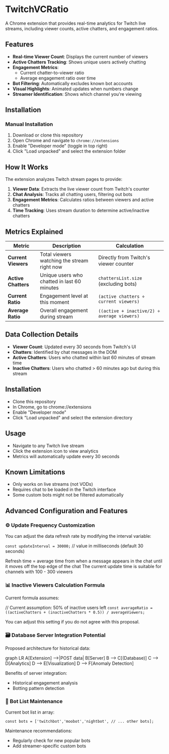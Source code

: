 # TwitchVCRatio
A Chrome extension that provides real-time analytics for Twitch live streams, including viewer counts, active chatters, and engagement ratios.

## Features

- **Real-time Viewer Count**: Displays the current number of viewers
- **Active Chatters Tracking**: Shows unique users actively chatting
- **Engagement Metrics**:
  - Current chatter-to-viewer ratio
  - Average engagement ratio over time
- **Bot Filtering**: Automatically excludes known bot accounts
- **Visual Highlights**: Animated updates when numbers change
- **Streamer Identification**: Shows which channel you're viewing

## Installation

### Manual Installation
1. Download or clone this repository
2. Open Chrome and navigate to `chrome://extensions`
3. Enable "Developer mode" (toggle in top right)
4. Click "Load unpacked" and select the extension folder

## How It Works

The extension analyzes Twitch stream pages to provide:

1. **Viewer Data**: Extracts the live viewer count from Twitch's counter
2. **Chat Analysis**: Tracks all chatting users, filtering out bots
3. **Engagement Metrics**: Calculates ratios between viewers and active chatters
4. **Time Tracking**: Uses stream duration to determine active/inactive chatters

## Metrics Explained

| Metric | Description | Calculation |
|--------|-------------|-------------|
| **Current Viewers** | Total viewers watching the stream right now | Directly from Twitch's viewer counter |
| **Active Chatters** | Unique users who chatted in last 60 minutes | `chattersList.size` (excluding bots) |
| **Current Ratio** | Engagement level at this moment | `(active chatters ÷ current viewers)` |
| **Average Ratio** | Overall engagement during stream | `((active + inactive/2) ÷ average viewers)` |

## Data Collection Details

- **Viewer Count**: Updated every 30 seconds from Twitch's UI
- **Chatters**: Identified by chat messages in the DOM
- **Active Chatters**: Users who chatted within last 60 minutes of stream time
- **Inactive Chatters**: Users who chatted > 60 minutes ago but during this stream

## Installation

- Clone this repository
- In Chrome, go to chrome://extensions
- Enable "Developer mode"
- Click "Load unpacked" and select the extension directory

## Usage

- Navigate to any Twitch live stream
- Click the extension icon to view analytics
- Metrics will automatically update every 30 seconds

## Known Limitations

- Only works on live streams (not VODs)
- Requires chat to be loaded in the Twitch interface
- Some custom bots might not be filtered automatically

## Advanced Configuration and Features

### ⚙️ Update Frequency Customization

You can adjust the data refresh rate by modifying the interval variable:

`const updateInterval = 30000;` // value in milliseconds (default 30 seconds)

Refresh time = average time from when a message appears in the chat until it moves off the top edge of the chat
The current update time is suitable for channels with 100 - 300 viewers
  

### 📊 Inactive Viewers Calculation Formula

Current formula assumes:

// Current assumption: 50% of inactive users left
`const averageRatio = ((activeChatters + (inactiveChatters * 0.5)) / averageViewers;`

You can adjust this setting if you do not agree with this proposal.


### 🗃️ Database Server Integration Potential
Proposed architecture for historical data:

graph LR
    A[Extension] -->|POST data| B[Server]
    B --> C[(Database)]
    C --> D[Analytics]
    D --> E[Visualization]
    D --> F[Anomaly Detection]
	
Benefits of server integration:

- Historical engagement analysis
- Botting pattern detection


### 🤖 Bot List Maintenance
Current bot list in array:

`const bots = ['twitchbot','moobot','nightbot', // ... other bots];`

Maintenance recommendations:

- Regularly check for new popular bots
- Add streamer-specific custom bots
